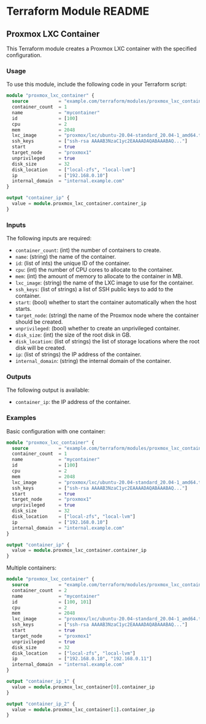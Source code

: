 # Terraform Module README

## Proxmox LXC Container

This Terraform module creates a Proxmox LXC container with the specified configuration.

### Usage

To use this module, include the following code in your Terraform script:

```terraform
module "proxmox_lxc_container" {
  source           = "example.com/terraform/modules/proxmox_lxc_container"
  container_count  = 1
  name             = "mycontainer"
  id               = [100]
  cpu              = 2
  mem              = 2048
  lxc_image        = "proxmox/lxc/ubuntu-20.04-standard_20.04-1_amd64.tar.xz"
  ssh_keys         = ["ssh-rsa AAAAB3NzaC1yc2EAAAADAQABAAABAQ..."]
  start            = true
  target_node      = "proxmox1"
  unprivileged     = true
  disk_size        = 32
  disk_location    = ["local-zfs", "local-lvm"]
  ip               = ["192.168.0.10"]
  internal_domain  = "internal.example.com"
}

output "container_ip" {
  value = module.proxmox_lxc_container.container_ip
}
```

### Inputs

The following inputs are required:

- `container_count`: (int) the number of containers to create.
- `name`: (string) the name of the container.
- `id`: (list of ints) the unique ID of the container.
- `cpu`: (int) the number of CPU cores to allocate to the container.
- `mem`: (int) the amount of memory to allocate to the container in MB.
- `lxc_image`: (string) the name of the LXC image to use for the container.
- `ssh_keys`: (list of strings) a list of SSH public keys to add to the container.
- `start`: (bool) whether to start the container automatically when the host starts.
- `target_node`: (string) the name of the Proxmox node where the container should be created.
- `unprivileged`: (bool) whether to create an unprivileged container.
- `disk_size`: (int) the size of the root disk in GB.
- `disk_location`: (list of strings) the list of storage locations where the root disk will be created.
- `ip`: (list of strings) the IP address of the container.
- `internal_domain`: (string) the internal domain of the container.

### Outputs

The following output is available:

- `container_ip`: the IP address of the container.

### Examples

Basic configuration with one container:

```terraform
module "proxmox_lxc_container" {
  source           = "example.com/terraform/modules/proxmox_lxc_container"
  container_count  = 1
  name             = "mycontainer"
  id               = [100]
  cpu              = 2
  mem              = 2048
  lxc_image        = "proxmox/lxc/ubuntu-20.04-standard_20.04-1_amd64.tar.xz"
  ssh_keys         = ["ssh-rsa AAAAB3NzaC1yc2EAAAADAQABAAABAQ..."]
  start            = true
  target_node      = "proxmox1"
  unprivileged     = true
  disk_size        = 32
  disk_location    = ["local-zfs", "local-lvm"]
  ip               = ["192.168.0.10"]
  internal_domain  = "internal.example.com"
}

output "container_ip" {
  value = module.proxmox_lxc_container.container_ip
}
```

Multiple containers:

```terraform
module "proxmox_lxc_container" {
  source           = "example.com/terraform/modules/proxmox_lxc_container"
  container_count  = 2
  name             = "mycontainer"
  id               = [100, 101]
  cpu              = 2
  mem              = 2048
  lxc_image        = "proxmox/lxc/ubuntu-20.04-standard_20.04-1_amd64.tar.xz"
  ssh_keys         = ["ssh-rsa AAAAB3NzaC1yc2EAAAADAQABAAABAQ..."]
  start            = true
  target_node      = "proxmox1"
  unprivileged     = true
  disk_size        = 32
  disk_location    = ["local-zfs", "local-lvm"]
  ip               = ["192.168.0.10", "192.168.0.11"]
  internal_domain  = "internal.example.com"
}

output "container_ip_1" {
  value = module.proxmox_lxc_container[0].container_ip
}

output "container_ip_2" {
  value = module.proxmox_lxc_container[1].container_ip
}
```
